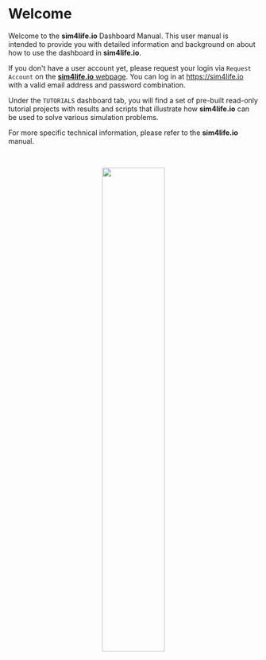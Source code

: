 # Welcome

Welcome to the **sim4life.io** Dashboard Manual. This user manual is intended to provide you with detailed information and background on about how to use the dashboard in **sim4life.io**.

If you don't have a user account yet, please request your login via ```Request Account``` on the [**sim4life.io** webpage](https://https://sim4life.io/). You can log in at https://sim4life.io with a valid email address and password combination. 

Under the ```TUTORIALS``` dashboard tab, you will find a set of pre-built read-only tutorial projects with results and scripts that illustrate how **sim4life.io** can be used to solve various simulation problems. 

For more specific technical information, please refer to the **sim4life.io** manual.

<br>
<p align="center">
  <img src="https://raw.githubusercontent.com/ZurichMedTech/s4l-assets/main/app/lite/logo/s4llite-white.png" width="50%" />
</p>
